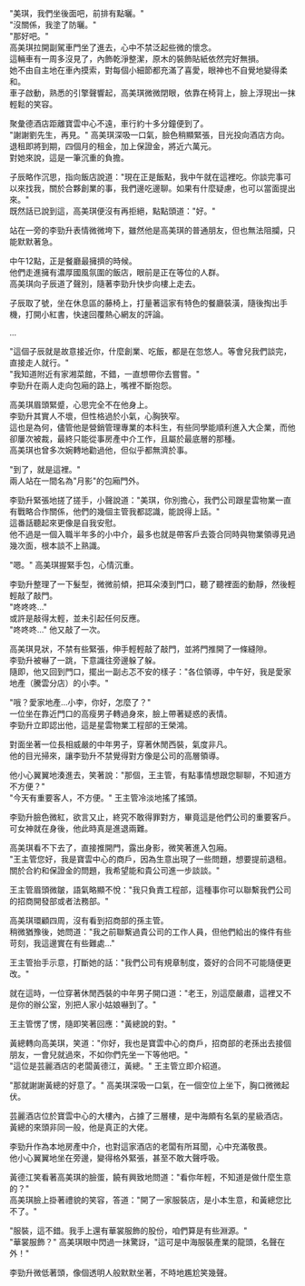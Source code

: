 "美琪，我們坐後面吧，前排有點曬。"  
"沒關係，我塗了防曬。"  
"那好吧。"  
高美琪拉開副駕車門坐了進去，心中不禁泛起些微的懷念。  
這輛車有一周多沒見了，內飾乾淨整潔，原木的裝飾貼紙依然完好無損。  
她不由自主地在車內摸索，對每個小細節都充滿了喜愛，眼神也不自覺地變得柔和。  
車子啟動，熟悉的引擎聲響起，高美琪微微閉眼，依靠在椅背上，臉上浮現出一抹輕鬆的笑容。  

聚彙德酒店距離寶雲中心不遠，車行約十多分鐘便到了。  
"謝謝劉先生，再見。" 高美琪深吸一口氣，臉色稍顯緊張，目光投向酒店方向。  
退租即將到期，四個月的租金，加上保證金，將近六萬元。  
對她來說，這是一筆沉重的負擔。  

子辰略作沉思，指向飯店說道："現在正是飯點，我中午就在這裡吃。你談完事可以來找我，關於合夥創業的事，我們邊吃邊聊。如果有什麼疑慮，也可以當面提出來。"  
既然話已說到這，高美琪便沒有再拒絕，點點頭道："好。"  

站在一旁的李勁升表情微微垮下，雖然他是高美琪的普通朋友，但也無法阻攔，只能默默著急。  

中午12點，正是餐廳最擁擠的時候。  
他們走進擁有濃厚國風氛圍的飯店，眼前是正在等位的人群。  
高美琪向子辰道了聲別，隨著李勁升快步向樓上走去。  

子辰取了號，坐在休息區的藤椅上，打量著這家有特色的餐廳裝潢，隨後掏出手機，打開小紅書，快速回覆熱心網友的評論。  

...  

"這個子辰就是故意接近你，什麼創業、吃飯，都是在忽悠人。等會兒我們談完，直接走人就行。"  
"我知道附近有家湘菜館，不錯，一直想帶你去嘗嘗。"  
李勁升在兩人走向包廂的路上，嘴裡不斷抱怨。  

高美琪眉頭緊蹙，心思完全不在他身上。  
李勁升其實人不壞，但性格過於小氣，心胸狹窄。  
這也是為何，儘管他是營銷管理專業的本科生，有些同學能順利進入大企業，而他卻屢次被裁，最終只能從事房產中介工作，且屬於最底層的那種。  
高美琪也曾多次婉轉地勸過他，但似乎都無濟於事。  

"到了，就是這裡。"  
兩人站在一間名為"月影"的包廂門外。  

李勁升緊張地搓了搓手，小聲說道："美琪，你別擔心，我們公司跟星雲物業一直有戰略合作關係，他們的幾個主管我都認識，能說得上話。"  
這番話聽起來更像是自我安慰。  
他不過是一個入職半年多的小中介，最多也就是帶客戶去簽合同時與物業領導見過幾次面，根本談不上熟識。  

"嗯。" 高美琪握緊手包，心情沉重。  

李勁升整理了一下髮型，微微前傾，把耳朵湊到門口，聽了聽裡面的動靜，然後輕輕敲了敲門。  
"咚咚咚..."  
或許是敲得太輕，並未引起任何反應。  
"咚咚咚..." 他又敲了一次。  

高美琪見狀，不禁有些緊張，伸手輕輕敲了敲門，並將門推開了一條縫隙。  
李勁升被嚇了一跳，下意識往旁邊躲了躲。  
隨即，他又回到門口，擺出一副忐忑不安的樣子："各位領導，中午好，我是愛家地產（騰雲分店）的小李。"  

"哦？愛家地產...小李，你好，怎麼了？"  
一位坐在靠近門口的高瘦男子轉過身來，臉上帶著疑惑的表情。  
李勁升立即認出他，這是星雲物業工程部的王榮鴻。  

對面坐著一位長相威嚴的中年男子，穿著休閒西裝，氣度非凡。  
他的目光掃來，讓李勁升不禁覺得對方像是公司的高層領導。  

他小心翼翼地湊進去，笑著說："那個，王主管，有點事情想跟您聊聊，不知道方不方便？"  
"今天有重要客人，不方便。" 王主管冷淡地搖了搖頭。  

李勁升臉色微紅，欲言又止，終究不敢得罪對方，畢竟這是他們公司的重要客戶。  
可女神就在身後，他此時真是進退兩難。  

高美琪看不下去了，直接推開門，露出身影，微笑著進入包廂。  
"王主管您好，我是寶雲中心的商戶，因為生意出現了一些問題，想要提前退租。關於合約和保證金的問題，我希望能和貴公司進一步談談。"  

王主管眉頭微皺，語氣略顯不悅："我只負責工程部，這種事你可以聯繫我們公司的招商開發部或者法務部。"  

高美琪環顧四周，沒有看到招商部的孫主管。  
稍微猶豫後，她問道："我之前聯繫過貴公司的工作人員，但他們給出的條件有些苛刻，我這邊實在有些難處..."  

王主管抬手示意，打斷她的話："我們公司有規章制度，簽好的合同不可能隨便更改。"  

就在這時，一位穿著休閒西裝的中年男子開口道："老王，別這麼嚴肅，這裡又不是你的辦公室，別把人家小姑娘嚇到了。"  

王主管愣了愣，隨即笑著回應："黃總說的對。"  

黃總轉向高美琪，笑道："你好，我也是寶雲中心的商戶，招商部的老孫出去接個朋友，一會兒就過來，不如你們先坐一下等他吧。"  
"這位是芸麗酒店的老闆黃德江，黃總。" 王主管立即介紹道。  

"那就謝謝黃總的好意了。" 高美琪深吸一口氣，在一個空位上坐下，胸口微微起伏。  

芸麗酒店位於寶雲中心的大樓內，占據了三層樓，是中海頗有名氣的星級酒店。  
黃總的來頭非同一般，他是真正的大佬。  

李勁升作為本地房產中介，也對這家酒店的老闆有所耳聞，心中充滿敬畏。  
他小心翼翼地坐在旁邊，變得格外緊張，甚至不敢大聲呼吸。  

黃德江笑看著高美琪的臉蛋，饒有興致地問道："看你年輕，不知道是做什麼生意的？"  
高美琪臉上掛著禮貌的笑容，答道："開了一家服裝店，是小本生意，和黃總您比不了。"  

"服裝，這不錯。我手上還有華裳服飾的股份，咱們算是有些淵源。"  
"華裳服飾？" 高美琪眼中閃過一抹驚訝，"這可是中海服裝產業的龍頭，名聲在外！"  

李勁升微低著頭，像個透明人般默默坐著，不時地尷尬笑幾聲。